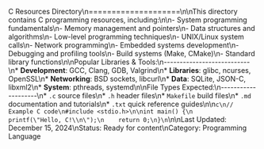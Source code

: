 C Resources Directory\n====================\n\nThis directory contains C programming resources, including:\n\n- System programming fundamentals\n- Memory management and pointers\n- Data structures and algorithms\n- Low-level programming techniques\n- UNIX/Linux system calls\n- Network programming\n- Embedded systems development\n- Debugging and profiling tools\n- Build systems (Make, CMake)\n- Standard library functions\n\nPopular Libraries & Tools:\n---------------------------\n*   **Development**: GCC, Clang, GDB, Valgrind\n*   **Libraries**: glibc, ncurses, OpenSSL\n*   **Networking**: BSD sockets, libcurl\n*   **Data**: SQLite, JSON-C, libxml2\n*   **System**: pthreads, systemd\n\nFile Types Expected:\n--------------------\n*   `.c` source files\n*   `.h` header files\n*   `Makefile` build files\n*   `.md` documentation and tutorials\n*   `.txt` quick reference guides\n\n```c\n// Example C code\n#include <stdio.h>\n\nint main() {\n    printf(\"Hello, C!\\n\");\n    return 0;\n}\n```\n\nLast Updated: December 15, 2024\nStatus: Ready for content\nCategory: Programming Language 
